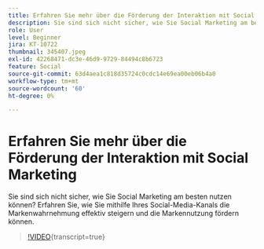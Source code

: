 ```yaml
---
title: Erfahren Sie mehr über die Förderung der Interaktion mit Social Marketing
description: Sie sind sich nicht sicher, wie Sie Social Marketing am besten nutzen können? Erfahren Sie, wie Sie mithilfe Ihres Social-Media-Kanals die Markenwahrnehmung effektiv steigern und die Markennutzung fördern können.
role: User
level: Beginner
jira: KT-10722
thumbnail: 345407.jpeg
exl-id: 42268471-dc3e-46d9-9729-84494c8b6723
feature: Social
source-git-commit: 63d4aea1c818d35724c0cdc14e69ea00eb06b4a0
workflow-type: tm+mt
source-wordcount: '60'
ht-degree: 0%

---
```


# Erfahren Sie mehr über die Förderung der Interaktion mit Social Marketing

Sie sind sich nicht sicher, wie Sie Social Marketing am besten nutzen können? Erfahren Sie, wie Sie mithilfe Ihres Social-Media-Kanals die Markenwahrnehmung effektiv steigern und die Markennutzung fördern können.

>[!VIDEO](https://video.tv.adobe.com/v/345407/?quality=12&learn=on){transcript=true}
